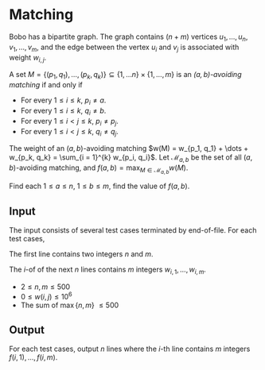 # Matching



Bobo has a bipartite graph. The graph contains $(n + m)$ vertices $u_1, \dots, u_n$, $v_1, \dots, v_m$, and the edge between the vertex $u_i$ and $v_j$ is associated with weight $w_{i, j}$.

A set $M = \{(p_1, q_1), \dots, (p_k, q_k)\} \subseteq \{1, \dots n\} \times \{1, \dots, m\}$ is an *$(a, b)$-avoiding matching* if and only if

* For every $1 \leq i \leq k$, $p_i \neq a$.
* For every $1 \leq i \leq k$, $q_i \neq b$.
* For every $1 \leq i < j \leq k$, $p_i \neq p_j$.
* For every $1 \leq i < j \leq k$, $q_i \neq q_j$.

The weight of an $(a, b)$-avoiding matching $w(M) = w_{p_1, q_1} + \dots + w_{p_k, q_k} = \sum_{i = 1}^{k} w_{p_i, q_i}$. Let $\mathcal{M}_{a, b}$ be the set of all $(a, b)$-avoiding matching, and $f(a, b) = \max_{M \in \mathcal{M}_{a, b}} w(M)$. 

Find each $1 \leq a \leq n$, $1 \leq b \leq m$, find the value of $f(a, b)$.

## Input

The input consists of several test cases terminated by end-of-file. For each test cases,

The first line contains two integers $n$ and $m$. 

The $i$-of of the next $n$ lines contains $m$ integers $w_{i, 1}, \dots, w_{i, m}$.

* $2 \le n, m \le 500$
* $0 \le w(i, j) \le 10^6$
* The sum of $\max\{n, m\}$ $\leq 500$

## Output

For each test cases, output $n$ lines where the $i$-th line contains $m$ integers $f(i, 1), \dots, f(i, m)$.

<!--SAMPLES-->